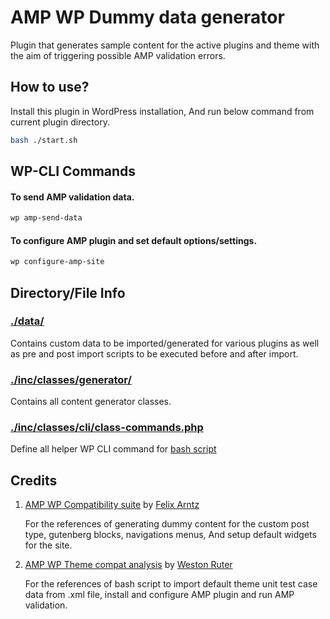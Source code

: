 # AMP WP Dummy data generator

Plugin that generates sample content for the active plugins and theme with the aim of triggering possible AMP validation errors.

## How to use?
Install this plugin in WordPress installation, And run below command from current plugin directory.

```bash
bash ./start.sh
```

## WP-CLI Commands

#### To send AMP validation data.
```bash
wp amp-send-data
```

#### To configure AMP plugin and set default options/settings.
```bash
wp configure-amp-site
```

## Directory/File Info

### [./data/](./data)
Contains custom data to be imported/generated for various plugins as well as
pre and post import scripts to be executed before and after import.

### [./inc/classes/generator/](./inc/classes/generator)
Contains all content generator classes.

### [./inc/classes/cli/class-commands.php](inc/classes/cli/class-commands.php)
Define all helper WP CLI command for [bash script](./start.sh)


## Credits

1. [AMP WP Compatibility suite] by [Felix Arntz]

   For the references of generating dummy content for the custom post type, gutenberg blocks, navigations menus, And setup default widgets for the site.


2. [AMP WP Theme compat analysis] by [Weston Ruter]

   For the references of bash script to import default theme unit test case data from .xml file, install and configure AMP plugin and run AMP validation.


[AMP WP Compatibility suite]: https://github.com/felixarntz/amp-wp-compatibility-suite
[AMP WP Theme compat analysis]: https://github.com/westonruter/amp-wp-theme-compat-analysis
[Weston Ruter]: https://github.com/westonruter/
[Felix Arntz]: https://github.com/felixarntz/

